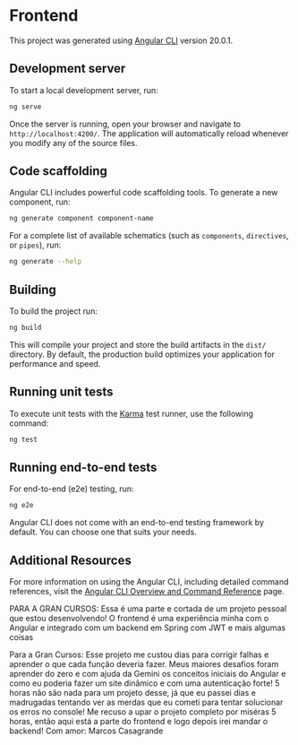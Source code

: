 # Frontend

This project was generated using [Angular CLI](https://github.com/angular/angular-cli) version 20.0.1.

## Development server

To start a local development server, run:

```bash
ng serve
```

Once the server is running, open your browser and navigate to `http://localhost:4200/`. The application will automatically reload whenever you modify any of the source files.

## Code scaffolding

Angular CLI includes powerful code scaffolding tools. To generate a new component, run:

```bash
ng generate component component-name
```

For a complete list of available schematics (such as `components`, `directives`, or `pipes`), run:

```bash
ng generate --help
```

## Building

To build the project run:

```bash
ng build
```

This will compile your project and store the build artifacts in the `dist/` directory. By default, the production build optimizes your application for performance and speed.

## Running unit tests

To execute unit tests with the [Karma](https://karma-runner.github.io) test runner, use the following command:

```bash
ng test
```

## Running end-to-end tests

For end-to-end (e2e) testing, run:

```bash
ng e2e
```

Angular CLI does not come with an end-to-end testing framework by default. You can choose one that suits your needs.

## Additional Resources

For more information on using the Angular CLI, including detailed command references, visit the [Angular CLI Overview and Command Reference](https://angular.dev/tools/cli) page.

PARA A GRAN CURSOS:
Essa é uma parte e cortada de um projeto pessoal que estou desenvolvendo! O frontend é uma experiência minha com o Angular e integrado com um backend em Spring com JWT e mais algumas coisas

Para a Gran Cursos: Esse projeto me custou dias para corrigir falhas e aprender o que cada função deveria fazer. Meus maiores desafios foram aprender do zero e com ajuda da Gemini os conceitos iniciais do Angular e como eu poderia fazer um site dinâmico e com uma autenticação forte! 5 horas não são nada para um projeto desse, já que eu passei dias e madrugadas tentando ver as merdas que eu cometi para tentar solucionar os erros no console! Me recuso a upar o projeto completo por miséras 5 horas, então aqui está a parte do frontend e logo depois irei mandar o backend!
Com amor: Marcos Casagrande
